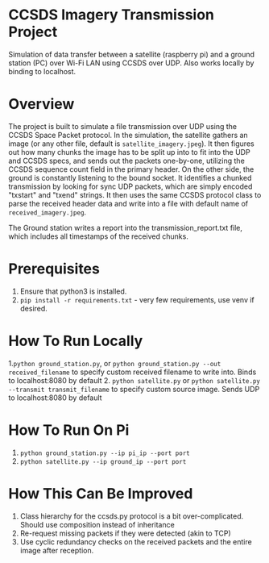 # CCSDS Imagery Transmission Project
Simulation of data transfer between a satellite (raspberry pi) and a ground station (PC) over Wi-Fi LAN using CCSDS over UDP.
Also works locally by binding to localhost.

# Overview

The project is built to simulate a file transmission over UDP using the CCSDS Space Packet protocol. In the simulation, the satellite gathers an image (or any other file, default is `satellite_imagery.jpeg`).
It then figures out how many chunks the image has to be split up into to fit into the UDP and CCSDS specs, and sends out the packets one-by-one, utilizing the CCSDS sequence count field in the primary header.
On the other side, the ground is constantly listening to the bound socket. It identifies a chunked transmission by looking for sync UDP packets, which are simply encoded "txstart" and "txend" strings. It then uses
the same CCSDS protocol class to parse the received header data and write into a file with default name of `received_imagery.jpeg`.

The Ground station writes a report into the transmission_report.txt file, which includes all timestamps of the received chunks.

# Prerequisites
1. Ensure that python3 is installed.
2. `pip install -r requirements.txt` - very few requirements, use venv if desired.

# How To Run Locally
1.`python ground_station.py`, or `python ground_station.py --out received_filename` to specify custom received filename to write into. Binds to localhost:8080 by default
2. `python satellite.py` or `python satellite.py --transmit transmit_filename` to specify custom source image. Sends UDP to localhost:8080 by default

# How To Run On Pi
1. `python ground_station.py --ip pi_ip --port port`
2. `python satellite.py --ip ground_ip --port port`

# How This Can Be Improved
1. Class hierarchy for the ccsds.py protocol is a bit over-complicated. Should use composition instead of inheritance
2. Re-request missing packets if they were detected (akin to TCP)
3. Use cyclic redundancy checks on the received packets and the entire image after reception.